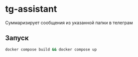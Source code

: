 # tg-assistant

Суммаризирует сообщения из указанной папки в телеграм

## Запуск

```bash
docker compose build && docker compose up
```
